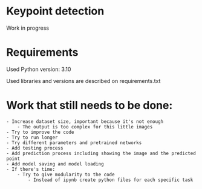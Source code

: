 # Keypoint detection
Work in progress

# Requirements
Used Python version: 3.10

Used libraries and versions are described on requirements.txt

# Work that still needs to be done:
    - Increase dataset size, important because it's not enough
        - The output is too complex for this little images
    - Try to improve the code
    - Try to run longer
    - Try different parameters and pretrained networks
    - Add testing process
    - Add prediction process including showing the image and the predicted point
    - Add model saving and model loading
    - If there's time: 
        - Try to give modularity to the code
            - Instead of ipynb create python files for each specific task

